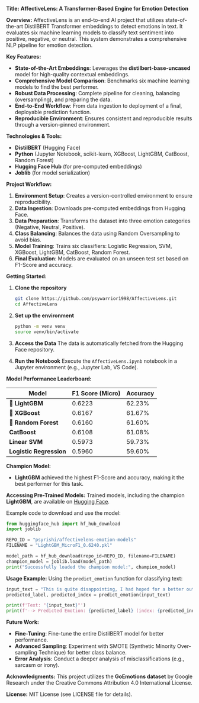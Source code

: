 **Title:**
**AffectiveLens: A Transformer-Based Engine for Emotion Detection**

**Overview:**
AffectiveLens is an end-to-end AI project that utilizes state-of-the-art DistilBERT Transformer embeddings to detect emotions in text. It evaluates six machine learning models to classify text sentiment into positive, negative, or neutral. This system demonstrates a comprehensive NLP pipeline for emotion detection.

**Key Features:**

* **State-of-the-Art Embeddings**: Leverages the **distilbert-base-uncased** model for high-quality contextual embeddings.
* **Comprehensive Model Comparison**: Benchmarks six machine learning models to find the best performer.
* **Robust Data Processing**: Complete pipeline for cleaning, balancing (oversampling), and preparing the data.
* **End-to-End Workflow**: From data ingestion to deployment of a final, deployable prediction function.
* **Reproducible Environment**: Ensures consistent and reproducible results through a version-pinned environment.

**Technologies & Tools:**

* **DistilBERT** (Hugging Face)
* **Python** (Jupyter Notebook, scikit-learn, XGBoost, LightGBM, CatBoost, Random Forest)
* **Hugging Face Hub** (for pre-computed embeddings)
* **Joblib** (for model serialization)

**Project Workflow:**

1. **Environment Setup**: Creates a version-controlled environment to ensure reproducibility.
2. **Data Ingestion**: Downloads pre-computed embeddings from Hugging Face.
3. **Data Preparation**: Transforms the dataset into three emotion categories (Negative, Neutral, Positive).
4. **Class Balancing**: Balances the data using Random Oversampling to avoid bias.
5. **Model Training**: Trains six classifiers: Logistic Regression, SVM, XGBoost, LightGBM, CatBoost, Random Forest.
6. **Final Evaluation**: Models are evaluated on an unseen test set based on F1-Score and accuracy.

**Getting Started:**

1. **Clone the repository**

   ```bash
   git clone https://github.com/psywarrior1998/AffectiveLens.git
   cd AffectiveLens
   ```
2. **Set up the environment**

   ```bash
   python -m venv venv
   source venv/bin/activate
   ```
3. **Access the Data**
   The data is automatically fetched from the Hugging Face repository.
4. **Run the Notebook**
   Execute the `AffectiveLens.ipynb` notebook in a Jupyter environment (e.g., Jupyter Lab, VS Code).

**Model Performance Leaderboard:**

| Model                   | F1 Score (Micro) | Accuracy |
| ----------------------- | ---------------- | -------- |
| 🥇 **LightGBM**         | 0.6223           | 62.23%   |
| 🥈 **XGBoost**          | 0.6167           | 61.67%   |
| 🥉 **Random Forest**    | 0.6160           | 61.60%   |
| **CatBoost**            | 0.6108           | 61.08%   |
| **Linear SVM**          | 0.5973           | 59.73%   |
| **Logistic Regression** | 0.5960           | 59.60%   |

**Champion Model:**

* **LightGBM** achieved the highest F1-Score and accuracy, making it the best performer for this task.

**Accessing Pre-Trained Models:**
Trained models, including the champion **LightGBM**, are available on [Hugging Face](https://huggingface.co/psyrishi/affectivelens-emotion-models).

Example code to download and use the model:

```python
from huggingface_hub import hf_hub_download
import joblib

REPO_ID = "psyrishi/affectivelens-emotion-models"
FILENAME = "LightGBM_MicroF1_0.6240.pkl"

model_path = hf_hub_download(repo_id=REPO_ID, filename=FILENAME)
champion_model = joblib.load(model_path)
print("Successfully loaded the champion model:", champion_model)
```

**Usage Example:**
Using the `predict_emotion` function for classifying text:

```python
input_text = "This is quite disappointing, I had hoped for a better outcome."
predicted_label, predicted_index = predict_emotion(input_text)

print(f'Text: "{input_text}"')
print(f'--> Predicted Emotion: {predicted_label} (index: {predicted_index})')
```

**Future Work:**

* **Fine-Tuning**: Fine-tune the entire DistilBERT model for better performance.
* **Advanced Sampling**: Experiment with SMOTE (Synthetic Minority Over-sampling Technique) for better class balance.
* **Error Analysis**: Conduct a deeper analysis of misclassifications (e.g., sarcasm or irony).

**Acknowledgments:**
This project utilizes the **GoEmotions dataset** by Google Research under the Creative Commons Attribution 4.0 International License.

**License:**
MIT License (see LICENSE file for details).

